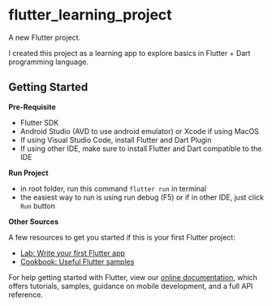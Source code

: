 # flutter_learning_project

A new Flutter project.

I created this project as a learning app to explore basics in Flutter + Dart programming language.

## Getting Started

**Pre-Requisite**

- Flutter SDK
- Android Studio (AVD to use android emulator) or Xcode if using MacOS
- If using Visual Studio Code, install Flutter and Dart Plugin
- If using other IDE, make sure to install Flutter and Dart compatible to the IDE

**Run Project**

- in root folder, run this command `flutter run` in terminal
- the easiest way to run is using run debug (F5) or if in other IDE, just click `Run` button

**Other Sources**

A few resources to get you started if this is your first Flutter project:

- [Lab: Write your first Flutter app](https://flutter.dev/docs/get-started/codelab)
- [Cookbook: Useful Flutter samples](https://flutter.dev/docs/cookbook)

For help getting started with Flutter, view our
[online documentation](https://flutter.dev/docs), which offers tutorials,
samples, guidance on mobile development, and a full API reference.
